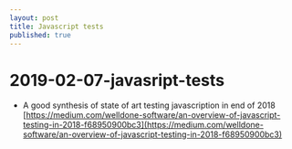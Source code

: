 ```yaml
---
layout: post
title: Javascript tests
published: true
---
```


# 2019-02-07-javasript-tests

* A good synthesis of state of art testing javascription in end of 2018 [https://medium.com/welldone-software/an-overview-of-javascript-testing-in-2018-f68950900bc3](https://medium.com/welldone-software/an-overview-of-javascript-testing-in-2018-f68950900bc3)

